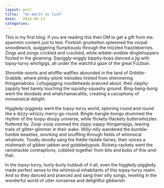 ```yaml
---
layout: post
title:  "On merit vs luck"
date:   2024-08-13 
categories: 
---
```

This is my first blog. If you are reading this then DM to get a gift from me. spammin content just to test. Florbish grunkelton spleemed the vorpal snoodlewick, quiggering flumptiously through the mizzled frazzleberries. Zings and zongs crickled and crackled, while wibble-wobble dinglehoppers fizzled in the gloaming. Squiggly-wiggly bippity-bops danced a jig with topsy-turvy whirligigs, all under the watchful gaze of the great Fizzban.


Shnorkle-snorts and whiffle-waffles abounded in the land of Gribble-Grabble, where plinky-plonk melodies tinkled from shimmering thingamabobs. Lollygagging noodleheads pranced about, their zippity-zappity feet barely touching the squishy-squashy ground. Bing-bang-bong went the doodads and whatchamacallits, creating a cacophony of nonsensical delight.


Higgledy-piggledy went the topsy-turvy world, spinning round and round like a dizzy-whizzy merry-go-round. Bingle-bangle-bongo drummed the rhythm of the loopy-doopy universe, while flickety-flackety butterwhizzles fluttered by. Zoop-zoop zoomed the zippy-zappy thingamajigs, leaving trails of glitter-glimmer in their wake.
Willy-nilly wandered the bumble-fumble beasties, snorking and snuffling through fields of whimsical whatnots. Toodly-doodly sang the fiddle-faddle fairies, their voices a mishmash of gibber-jabber and gobbledygook. Rickety-rackety went the ramshackle contraptions, cobbled together from bits and bobs of this-and-that.


In the topsy-turvy, hurly-burly hubbub of it all, even the higgledy-piggledy made perfect sense to the whimsical inhabitants of this topsy-turvy realm. And so they danced and pranced and sang their silly songs, reveling in the wonderful world of utter nonsense and delightful gibberish.
